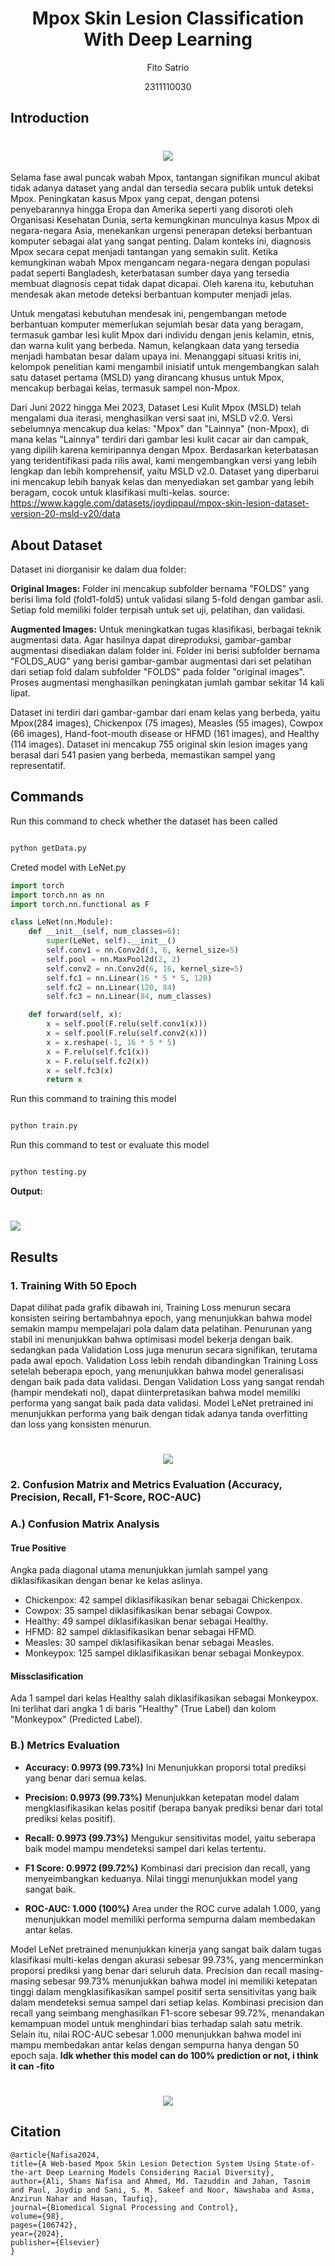 # <h1 align="center">Mpox Skin Lesion Classification With Deep Learning</h1>
<p align="center">Fito Satrio</p>
<p align="center">2311110030</p>

## Introduction
<h1 align="center">
   <img src="https://github.com/user-attachments/assets/261feefd-60c4-4280-ac9f-c07f1fb49025">
</h1>

Selama fase awal puncak wabah Mpox, tantangan signifikan muncul akibat tidak adanya dataset yang andal dan tersedia secara publik untuk deteksi Mpox. Peningkatan kasus Mpox yang cepat, dengan potensi penyebarannya hingga Eropa dan Amerika seperti yang disoroti oleh Organisasi Kesehatan Dunia, serta kemungkinan munculnya kasus Mpox di negara-negara Asia, menekankan urgensi penerapan deteksi berbantuan komputer sebagai alat yang sangat penting. Dalam konteks ini, diagnosis Mpox secara cepat menjadi tantangan yang semakin sulit. Ketika kemungkinan wabah Mpox mengancam negara-negara dengan populasi padat seperti Bangladesh, keterbatasan sumber daya yang tersedia membuat diagnosis cepat tidak dapat dicapai. Oleh karena itu, kebutuhan mendesak akan metode deteksi berbantuan komputer menjadi jelas.

Untuk mengatasi kebutuhan mendesak ini, pengembangan metode berbantuan komputer memerlukan sejumlah besar data yang beragam, termasuk gambar lesi kulit Mpox dari individu dengan jenis kelamin, etnis, dan warna kulit yang berbeda. Namun, kelangkaan data yang tersedia menjadi hambatan besar dalam upaya ini. Menanggapi situasi kritis ini, kelompok penelitian kami mengambil inisiatif untuk mengembangkan salah satu dataset pertama (MSLD) yang dirancang khusus untuk Mpox, mencakup berbagai kelas, termasuk sampel non-Mpox.

Dari Juni 2022 hingga Mei 2023, Dataset Lesi Kulit Mpox (MSLD) telah mengalami dua iterasi, menghasilkan versi saat ini, MSLD v2.0. Versi sebelumnya mencakup dua kelas: "Mpox" dan "Lainnya" (non-Mpox), di mana kelas "Lainnya" terdiri dari gambar lesi kulit cacar air dan campak, yang dipilih karena kemiripannya dengan Mpox. Berdasarkan keterbatasan yang teridentifikasi pada rilis awal, kami mengembangkan versi yang lebih lengkap dan lebih komprehensif, yaitu MSLD v2.0. Dataset yang diperbarui ini mencakup lebih banyak kelas dan menyediakan set gambar yang lebih beragam, cocok untuk klasifikasi multi-kelas. source: https://www.kaggle.com/datasets/joydippaul/mpox-skin-lesion-dataset-version-20-msld-v20/data

## About Dataset

Dataset ini diorganisir ke dalam dua folder:

**Original Images:** Folder ini mencakup subfolder bernama "FOLDS" yang berisi lima fold (fold1-fold5) untuk validasi silang 5-fold dengan gambar asli. Setiap fold memiliki folder terpisah untuk set uji, pelatihan, dan validasi.

**Augmented Images:** Untuk meningkatkan tugas klasifikasi, berbagai teknik augmentasi data. Agar hasilnya dapat direproduksi, gambar-gambar augmentasi disediakan dalam folder ini. Folder ini berisi subfolder bernama "FOLDS_AUG" yang berisi gambar-gambar augmentasi dari set pelatihan dari setiap fold dalam subfolder "FOLDS" pada folder "original images". Proses augmentasi menghasilkan peningkatan jumlah gambar sekitar 14 kali lipat.

Dataset ini terdiri dari gambar-gambar dari enam kelas yang berbeda, yaitu Mpox(284 images), Chickenpox (75 images), Measles (55 images), Cowpox (66 images), Hand-foot-mouth disease or HFMD (161 images), and Healthy (114 images). Dataset ini mencakup 755 original skin lesion images yang berasal dari 541 pasien yang berbeda, memastikan sampel yang representatif.

## Commands

Run this command to check whether the dataset has been called

```py

python getData.py

```

Creted model with LeNet.py
```py
import torch
import torch.nn as nn
import torch.nn.functional as F

class LeNet(nn.Module):
    def __init__(self, num_classes=6):
        super(LeNet, self).__init__()
        self.conv1 = nn.Conv2d(3, 6, kernel_size=5)
        self.pool = nn.MaxPool2d(2, 2)
        self.conv2 = nn.Conv2d(6, 16, kernel_size=5)
        self.fc1 = nn.Linear(16 * 5 * 5, 120)
        self.fc2 = nn.Linear(120, 84)
        self.fc3 = nn.Linear(84, num_classes)

    def forward(self, x):
        x = self.pool(F.relu(self.conv1(x)))
        x = self.pool(F.relu(self.conv2(x)))
        x = x.reshape(-1, 16 * 5 * 5) 
        x = F.relu(self.fc1(x))
        x = F.relu(self.fc2(x))
        x = self.fc3(x)
        return x
```

Run this command to training this model

```py

python train.py

```

Run this command to test or evaluate this model

```py

python testing.py

```
**Output:**
<h1>
   <img src="https://github.com/user-attachments/assets/f589647d-6407-46ad-93ed-90b4279e9c09">
</h1>

## Results

### 1. Training With 50 Epoch

Dapat dilihat pada grafik dibawah ini, Training Loss menurun secara konsisten seiring bertambahnya epoch, yang menunjukkan bahwa model semakin mampu mempelajari pola dalam data pelatihan.
Penurunan yang stabil ini menunjukkan bahwa optimisasi model bekerja dengan baik. sedangkan pada Validation Loss juga menurun secara signifikan, terutama pada awal epoch. Validation Loss lebih rendah dibandingkan Training Loss setelah beberapa epoch, yang menunjukkan bahwa model generalisasi dengan baik pada data validasi. Dengan Validation Loss yang sangat rendah (hampir mendekati nol), dapat diinterpretasikan bahwa model memiliki performa yang sangat baik pada data validasi. Model LeNet pretrained ini menunjukkan performa yang baik dengan tidak adanya tanda overfitting dan loss yang konsisten menurun.

<h1 align="center">
   <img src="https://github.com/user-attachments/assets/2c3fc534-635e-4e68-9736-1642f3e027a3">
</h1>

### 2. Confusion Matrix and Metrics Evaluation  (Accuracy, Precision, Recall, F1-Score, ROC-AUC)
### A.) Confusion Matrix Analysis
<h4>True Positive</h4>

Angka pada diagonal utama menunjukkan jumlah sampel yang diklasifikasikan dengan benar ke kelas aslinya.
- Chickenpox: 42 sampel diklasifikasikan benar sebagai Chickenpox.
- Cowpox: 35 sampel diklasifikasikan benar sebagai Cowpox.
- Healthy: 49 sampel diklasifikasikan benar sebagai Healthy.
- HFMD: 82 sampel diklasifikasikan benar sebagai HFMD.
- Measles: 30 sampel diklasifikasikan benar sebagai Measles.
- Monkeypox: 125 sampel diklasifikasikan benar sebagai Monkeypox.

<h4>Missclasification</h4>

Ada 1 sampel dari kelas Healthy salah diklasifikasikan sebagai Monkeypox. Ini terlihat dari angka 1 di baris "Healthy" (True Label) dan kolom "Monkeypox" (Predicted Label).


### B.) Metrics Evaluation

- **Accuracy: 0.9973 (99.73%)**
Ini Menunjukkan proporsi total prediksi yang benar dari semua kelas.

- **Precision: 0.9973 (99.73%)**
Menunjukkan ketepatan model dalam mengklasifikasikan kelas positif (berapa banyak prediksi benar dari total prediksi kelas positif).

- **Recall: 0.9973 (99.73%)**
Mengukur sensitivitas model, yaitu seberapa baik model mampu mendeteksi sampel dari kelas tertentu.

- **F1 Score: 0.9972 (99.72%)**
Kombinasi dari precision dan recall, yang menyeimbangkan keduanya. Nilai tinggi menunjukkan model yang sangat baik.

- **ROC-AUC: 1.000 (100%)**
Area under the ROC curve adalah 1.000, yang menunjukkan model memiliki performa sempurna dalam membedakan antar kelas.

Model LeNet pretrained menunjukkan kinerja yang sangat baik dalam tugas klasifikasi multi-kelas dengan akurasi sebesar 99.73%, yang mencerminkan proporsi prediksi yang benar dari seluruh data. Precision dan recall masing-masing sebesar 99.73% menunjukkan bahwa model ini memiliki ketepatan tinggi dalam mengklasifikasikan sampel positif serta sensitivitas yang baik dalam mendeteksi semua sampel dari setiap kelas. Kombinasi precision dan recall yang seimbang menghasilkan F1-score sebesar 99.72%, menandakan kemampuan model untuk menghindari bias terhadap salah satu metrik. Selain itu, nilai ROC-AUC sebesar 1.000 menunjukkan bahwa model ini mampu membedakan antar kelas dengan sempurna hanya dengan 50 epoch saja. **Idk whether this model can do 100% prediction or not, i think it can -fito**


<h1 align="center">
   <img src="https://github.com/user-attachments/assets/cdba663b-03d3-4e15-84aa-7933845d0808">
</h1>


## Citation
```
@article{Nafisa2024,
title={A Web-based Mpox Skin Lesion Detection System Using State-of-the-art Deep Learning Models Considering Racial Diversity},
author={Ali, Shams Nafisa and Ahmed, Md. Tazuddin and Jahan, Tasnim and Paul, Joydip and Sani, S. M. Sakeef and Noor, Nawshaba and Asma, Anzirun Nahar and Hasan, Taufiq},
journal={Biomedical Signal Processing and Control},
volume={98},
pages={106742},
year={2024},
publisher={Elsevier}
}
```

